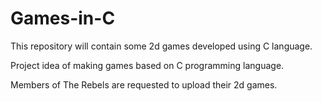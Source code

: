 # Games-in-C
This repository will contain some 2d games developed using C language.

Project idea of making games based on C programming language. 

Members of The Rebels are requested to upload their 2d games.

     
